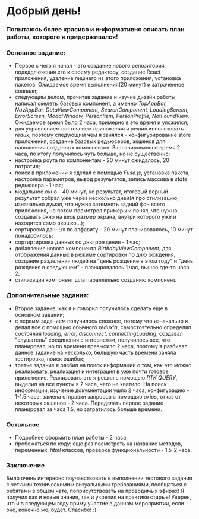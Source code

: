 Добрый день!
=

### Попытаюсь более красиво и информативно описать план работы, которого я придерживался!

### Основное задание:

* Первое с чего я начал  - это создание нового репозитория, подкддлючения его к своему редактору, создание React приложения, удаление лишнего из этого приложения, установка пакетов. Ожидаемое время выполнения(20 минут) и затраченное совпали;
* следующим делом, прочитав задание и изучив дизайн работы, написал скелеты базовых компонент, а именно *TopAppBar, NavAppBar, DataViewComponent, SearchComponent, LoadingScreen, ErrorScreen, ModalWindow, PersonItem, PersonProfile, NotFoundView*. Ожидаемое время было 2 часа, примерно в это время и уложился;
* для управлением состоянием приложения я решил использовать *redux*, поэтому следующим чем я занялся - конфигурирование store приложения, создание базовых редьюсеров, экшенов для наполнения созданных компонентов. Запланированное время 2 часа, по итогу получилось чуть больше, но не существенно;
* настройка роута по компонентам - 20 минут ожидалось, 20 потратил;
* поиск в приложении я сделал с помощью *Fuse.js*, установка пакета, настройка параметров, вывод результатов, запись массива в *state* редьюсера - 1 час;
* модальное окно - 40 минут, но результат, итоговый верный результат собрал уже через несколько дней(я про стилизацию, изначально думал, что нужно затемнять задний фон всего приложения, но потом посмотрел примеры и понял, что нужно создавать окно на весь размер экрана, внутри которого уже и находится само окошко...);
* сортировка данных по алфавиту - 20 минут планировалось, 10 минут понадобилось;
* сортиртировка данных по дню рождения - 1 час;
* добавление нового компонента *BirthdayViewComponent*, для отображения данных в режиме сортировки по дню рождения, создание разделения людей на "день рождение в этом году" и "день рождения в следующем" - планировалось 1 час, вышло где-то часа 2;
* стилизация компонент шла параллельно созданию компонент.

### Дополнительные задания:

* Второе задание, как я и говорил получилось сделать еще в основном задании;
* с первым заданием получилось сложнее, потому что изначально я делал все с помощью обычного *redux'a*, самостоятельно определял состояния *loading, error, disconnect, connectingLoading*, создавал "слушатель" соединения с интернетом, получилось все, что планировал, но по времени превысило 2 часа, поэтому я разбивал данное задание на несколько, б**о**льшую часть времени заняла тестировка, поиск ошибок;
* третье задание я разбил на поиск информации о том, как это можно реализовать, реализация и интеграция в уже почти готовое приложение. Реализовать это я решил с помощью *RTK QUERY*, выделил на все пункты я 2 часа, чего не хватило. На поиск информации, изучение документации ушло 2 часа, конфигурацию - 1-1.5 часа, замена отправки запросов с помощью *axios*, отказ от некоторых экшенов - 2 часа. Переделать первое задание планировал за часа 1.5, но затратилось больше времени. 

### Остальное

* Подробнее оформить план работы - 2 часа;
* пробежаться по коду: еще раз посмотреть на название методов, переменных, *html* классов, проверка функциональности - 1.5-2 часа.


### Заключение
Было очень интересно поучавствовать в выполнении тестового задания с четкими техническими и визуальными требованиями, пообщаться с ребятами в общем чате, поприсутствовать на проводимых эфирах! Я получил как и новые знания, так и укрепил на практике старые! Уверен, что и в следующем году приму участие в данном мероприятии, если оно, конечно же, будет. Спасибо! :)


